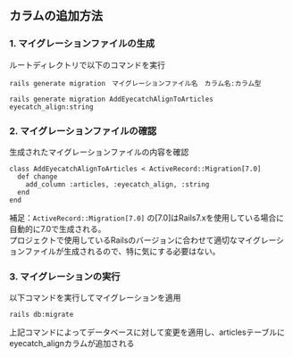 ## カラムの追加方法
### 1. マイグレーションファイルの生成
ルートディレクトリで以下のコマンドを実行
```
rails generate migration　マイグレーションファイル名　カラム名:カラム型

rails generate migration AddEyecatchAlignToArticles eyecatch_align:string
```
### 2. マイグレーションファイルの確認
生成されたマイグレーションファイルの内容を確認
```
class AddEyecatchAlignToArticles < ActiveRecord::Migration[7.0]
  def change
    add_column :articles, :eyecatch_align, :string
  end
end
```
補足：```ActiveRecord::Migration[7.0]``` の[7.0]はRails7.xを使用している場合に自動的に7.0で生成される。<br>
プロジェクトで使用しているRailsのバージョンに合わせて適切なマイグレーションファイルが生成されるので、特に気にする必要はない。


### 3. マイグレーションの実行
以下コマンドを実行してマイグレーションを適用
```
rails db:migrate
```
上記コマンドによってデータベースに対して変更を適用し、articlesテーブルにeyecatch_alignカラムが追加される
